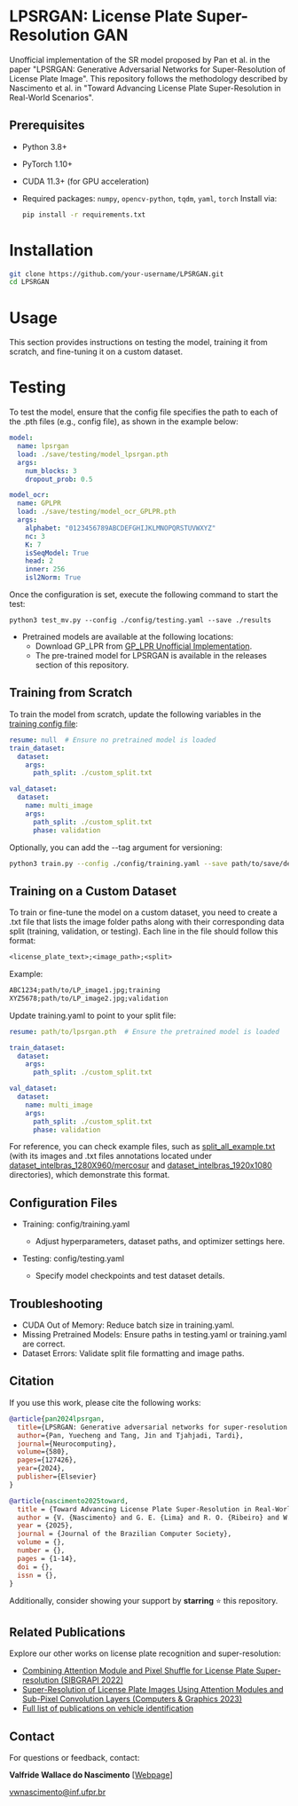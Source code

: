 # LPSRGAN: License Plate Super-Resolution GAN

Unofficial implementation of the SR model proposed by Pan et al. in the paper "LPSRGAN: Generative Adversarial Networks for Super-Resolution of License Plate Image". This repository follows the methodology described by Nascimento et al. in "Toward Advancing License Plate Super-Resolution in Real-World Scenarios".

## Prerequisites

- Python 3.8+
- PyTorch 1.10+
- CUDA 11.3+ (for GPU acceleration)
- Required packages: `numpy`, `opencv-python`, `tqdm`, `yaml`, `torch`
  Install via:
  
  ```bash
  pip install -r requirements.txt
  ```
  
# Installation

```bash
git clone https://github.com/your-username/LPSRGAN.git
cd LPSRGAN
```

# Usage

This section provides instructions on testing the model, training it from scratch, and fine-tuning it on a custom dataset.

# Testing

To test the model, ensure that the config file specifies the path to each of the .pth files (e.g., config file), as shown in the example below:

```yaml
model:
  name: lpsrgan
  load: ./save/testing/model_lpsrgan.pth
  args:
    num_blocks: 3
    dropout_prob: 0.5

model_ocr:
  name: GPLPR
  load: ./save/testing/model_ocr_GPLPR.pth
  args:
    alphabet: "0123456789ABCDEFGHIJKLMNOPQRSTUVWXYZ"
    nc: 3
    K: 7
    isSeqModel: True
    head: 2
    inner: 256
    isl2Norm: True
```

Once the configuration is set, execute the following command to start the test:

```
python3 test_mv.py --config ./config/testing.yaml --save ./results
```

* Pretrained models are available at the following locations:
  - Download GP_LPR from [GP_LPR Unofficial Implementation](https://github.com/valfride/gplpr/tree/main).
  - The pre-trained model for LPSRGAN is available in the releases section of this repository.

## Training from Scratch

To train the model from scratch, update the following variables in the [training config file](config/LPSRGAN/train_lpsrgan.yaml):

```yaml
resume: null  # Ensure no pretrained model is loaded
train_dataset:
  dataset:
    args:
      path_split: ./custom_split.txt

val_dataset:
  dataset:
    name: multi_image
    args:
      path_split: ./custom_split.txt
      phase: validation
```

Optionally, you can add the --tag argument for versioning:

```bash
python3 train.py --config ./config/training.yaml --save path/to/save/dest --tag experiment_1
```

## Training on a Custom Dataset

To train or fine-tune the model on a custom dataset, you need to create a .txt file that lists the image folder paths along with their corresponding data split (training, validation, or testing). Each line in the file should follow this format:

```txt
<license_plate_text>;<image_path>;<split>
```
Example:

```txt
ABC1234;path/to/LP_image1.jpg;training
XYZ5678;path/to/LP_image2.jpg;validation
```

Update training.yaml to point to your split file:

```yaml
resume: path/to/lpsrgan.pth  # Ensure the pretrained model is loaded

train_dataset:
  dataset:
    args:
      path_split: ./custom_split.txt

val_dataset:
  dataset:
    name: multi_image
    args:
      path_split: ./custom_split.txt
      phase: validation
```

For reference, you can check example files, such as [split_all_example.txt](split_all_example.txt) (with its images and .txt files annotations located under [dataset_intelbras_1280X960/mercosur](dataset_intelbras_1280X960/mercosur) and [dataset_intelbras_1920x1080](dataset_intelbras_1920x1080) directories), which demonstrate this format.

## Configuration Files

* Training: config/training.yaml
  - Adjust hyperparameters, dataset paths, and optimizer settings here.

* Testing: config/testing.yaml
  - Specify model checkpoints and test dataset details.

## Troubleshooting
* CUDA Out of Memory: Reduce batch size in training.yaml.
* Missing Pretrained Models: Ensure paths in testing.yaml or training.yaml are correct.
* Dataset Errors: Validate split file formatting and image paths.

## Citation

If you use this work, please cite the following works:

```bibtex
@article{pan2024lpsrgan,
  title={LPSRGAN: Generative adversarial networks for super-resolution of license plate image},
  author={Pan, Yuecheng and Tang, Jin and Tjahjadi, Tardi},
  journal={Neurocomputing},
  volume={580},
  pages={127426},
  year={2024},
  publisher={Elsevier}
}

@article{nascimento2025toward,
  title = {Toward Advancing License Plate Super-Resolution in Real-World Scenarios: A Dataset and Benchmark},
  author = {V. {Nascimento} and G. E. {Lima} and R. O. {Ribeiro} and W. R. {Schwartz} and R. {Laroca} and D. {Menotti}},
  year = {2025},
  journal = {Journal of the Brazilian Computer Society},
  volume = {},
  number = {},
  pages = {1-14},
  doi = {},
  issn = {},
}
```

Additionally, consider showing your support by **starring** :star: this repository.

## Related Publications
Explore our other works on license plate recognition and super-resolution:
- [Combining Attention Module and Pixel Shuffle for License Plate Super-resolution (SIBGRAPI 2022)](https://ieeexplore.ieee.org/document/9991753)
- [Super-Resolution of License Plate Images Using Attention Modules and Sub-Pixel Convolution Layers (Computers & Graphics 2023)](https://www.sciencedirect.com/science/article/pii/S0097849323000602?via%3Dihub)
- [Full list of publications on vehicle identification](https://scholar.google.com/scholar?hl=pt-BR&as_sdt=0%2C5&as_ylo=2018&q=allintitle%3A+plate+OR+license+OR+vehicle+author%3A%22David+Menotti%22&btnG=)

## Contact
For questions or feedback, contact:

**Valfride Wallace do Nascimento** [[Webpage](https://www.inf.ufpr.br/vwnascimento/)]

[vwnascimento@inf.ufpr.br](mailto:email@example.com)
